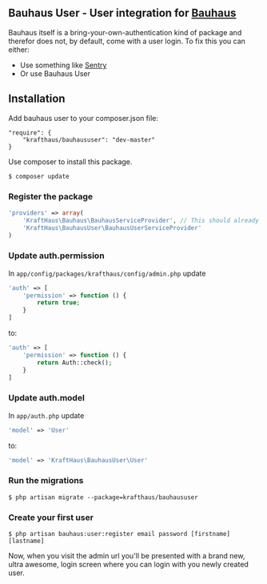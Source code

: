 Bauhaus User - User integration for [Bauhaus](https://github.com/krafthaus/bauhaus)
---

Bauhaus itself is a bring-your-own-authentication kind of package and therefor does not, by default, come with a user login. To fix this you can either:
- Use something like [Sentry](https://github.com/cartalyst/sentry)
- Or use Bauhaus User

Installation
---
Add bauhaus user to your composer.json file:
```
"require": {
	"krafthaus/bauhaususer": "dev-master"
}
```

Use composer to install this package.
```
$ composer update
```

### Register the package
```php
'providers' => array(
	'KraftHaus\Bauhaus\BauhausServiceProvider', // This should already be there
	'KraftHaus\BauhausUser\BauhausUserServiceProvider'
)
```

### Update auth.permission
In `app/config/packages/krafthaus/config/admin.php` update
```php
'auth' => [
	'permission' => function () {
		return true;
	}
]
```

to:
```php
'auth' => [
	'permission' => function () {
		return Auth::check();
	}
]
```

### Update auth.model
In `app/auth.php` update
```php
'model' => 'User'
```

to:
```php
'model' => 'KraftHaus\BauhausUser\User'
```

### Run the migrations
```
$ php artisan migrate --package=krafthaus/bauhaususer
```

### Create your first user
```
$ php artisan bauhaus:user:register email password [firstname] [lastname]
```

Now, when you visit the admin url you'll be presented with a brand new, ultra awesome, login screen where you can login with you newly created user.